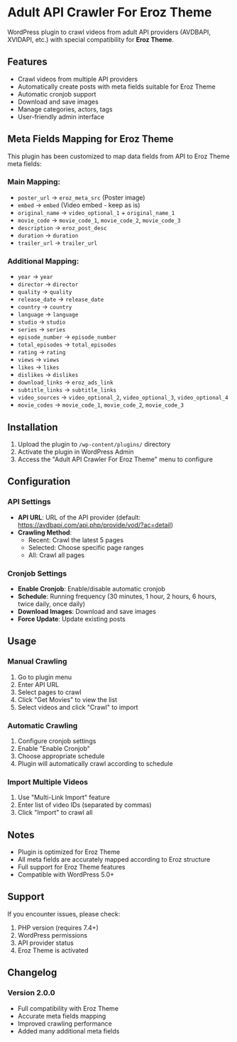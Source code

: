 # Adult API Crawler For Eroz Theme

WordPress plugin to crawl videos from adult API providers (AVDBAPI, XVIDAPI, etc.) with special compatibility for **Eroz Theme**.

## Features

- Crawl videos from multiple API providers
- Automatically create posts with meta fields suitable for Eroz Theme
- Automatic cronjob support
- Download and save images
- Manage categories, actors, tags
- User-friendly admin interface

## Meta Fields Mapping for Eroz Theme

This plugin has been customized to map data fields from API to Eroz Theme meta fields:

### Main Mapping:
- `poster_url` → `eroz_meta_src` (Poster image)
- `embed` → `embed` (Video embed - keep as is)
- `original_name` → `video_optional_1` + `original_name_1`
- `movie_code` → `movie_code_1`, `movie_code_2`, `movie_code_3`
- `description` → `eroz_post_desc`
- `duration` → `duration`
- `trailer_url` → `trailer_url`

### Additional Mapping:
- `year` → `year`
- `director` → `director`
- `quality` → `quality`
- `release_date` → `release_date`
- `country` → `country`
- `language` → `language`
- `studio` → `studio`
- `series` → `series`
- `episode_number` → `episode_number`
- `total_episodes` → `total_episodes`
- `rating` → `rating`
- `views` → `views`
- `likes` → `likes`
- `dislikes` → `dislikes`
- `download_links` → `eroz_ads_link`
- `subtitle_links` → `subtitle_links`
- `video_sources` → `video_optional_2`, `video_optional_3`, `video_optional_4`
- `movie_codes` → `movie_code_1`, `movie_code_2`, `movie_code_3`

## Installation

1. Upload the plugin to `/wp-content/plugins/` directory
2. Activate the plugin in WordPress Admin
3. Access the "Adult API Crawler For Eroz Theme" menu to configure

## Configuration

### API Settings
- **API URL**: URL of the API provider (default: https://avdbapi.com/api.php/provide/vod/?ac=detail)
- **Crawling Method**: 
  - Recent: Crawl the latest 5 pages
  - Selected: Choose specific page ranges
  - All: Crawl all pages

### Cronjob Settings
- **Enable Cronjob**: Enable/disable automatic cronjob
- **Schedule**: Running frequency (30 minutes, 1 hour, 2 hours, 6 hours, twice daily, once daily)
- **Download Images**: Download and save images
- **Force Update**: Update existing posts

## Usage

### Manual Crawling
1. Go to plugin menu
2. Enter API URL
3. Select pages to crawl
4. Click "Get Movies" to view the list
5. Select videos and click "Crawl" to import

### Automatic Crawling
1. Configure cronjob settings
2. Enable "Enable Cronjob"
3. Choose appropriate schedule
4. Plugin will automatically crawl according to schedule

### Import Multiple Videos
1. Use "Multi-Link Import" feature
2. Enter list of video IDs (separated by commas)
3. Click "Import" to crawl all

## Notes

- Plugin is optimized for Eroz Theme
- All meta fields are accurately mapped according to Eroz structure
- Full support for Eroz Theme features
- Compatible with WordPress 5.0+

## Support

If you encounter issues, please check:
1. PHP version (requires 7.4+)
2. WordPress permissions
3. API provider status
4. Eroz Theme is activated

## Changelog

### Version 2.0.0
- Full compatibility with Eroz Theme
- Accurate meta fields mapping
- Improved crawling performance
- Added many additional meta fields 